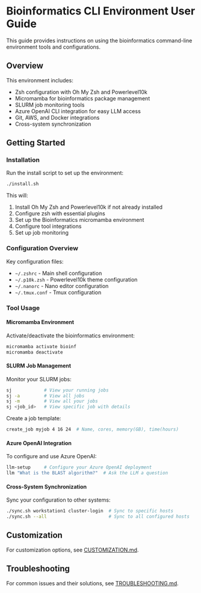 # Bioinformatics CLI Environment User Guide

This guide provides instructions on using the bioinformatics command-line environment tools and configurations.

## Overview

This environment includes:

- Zsh configuration with Oh My Zsh and Powerlevel10k
- Micromamba for bioinformatics package management
- SLURM job monitoring tools
- Azure OpenAI CLI integration for easy LLM access
- Git, AWS, and Docker integrations
- Cross-system synchronization

## Getting Started

### Installation

Run the install script to set up the environment:

```bash
./install.sh
```

This will:

1. Install Oh My Zsh and Powerlevel10k if not already installed
2. Configure zsh with essential plugins
3. Set up the Bioinformatics micromamba environment
4. Configure tool integrations
5. Set up job monitoring

### Configuration Overview

Key configuration files:

- `~/.zshrc` - Main shell configuration
- `~/.p10k.zsh` - Powerlevel10k theme configuration
- `~/.nanorc` - Nano editor configuration
- `~/.tmux.conf` - Tmux configuration

### Tool Usage

#### Micromamba Environment

Activate/deactivate the bioinformatics environment:

```bash
micromamba activate bioinf
micromamba deactivate
```

#### SLURM Job Management

Monitor your SLURM jobs:

```bash
sj            # View your running jobs
sj -a         # View all jobs
sj -m         # View all your jobs
sj <job_id>   # View specific job with details
```

Create a job template:

```bash
create_job myjob 4 16 24  # Name, cores, memory(GB), time(hours)
```

#### Azure OpenAI Integration

To configure and use Azure OpenAI:

```bash
llm-setup     # Configure your Azure OpenAI deployment
llm "What is the BLAST algorithm?"  # Ask the LLM a question
```

#### Cross-System Synchronization

Sync your configuration to other systems:

```bash
./sync.sh workstation1 cluster-login  # Sync to specific hosts
./sync.sh --all                       # Sync to all configured hosts
```

## Customization

For customization options, see [CUSTOMIZATION.md](CUSTOMIZATION.md).

## Troubleshooting

For common issues and their solutions, see [TROUBLESHOOTING.md](TROUBLESHOOTING.md).
